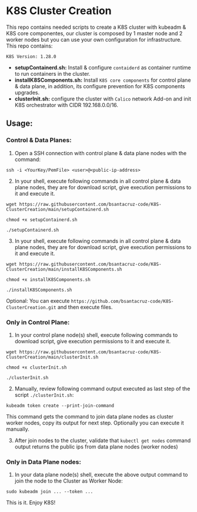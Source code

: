 # K8S Cluster Creation

This repo contains needed scripts to create a K8S cluster with kubeadm & K8S core componentes, our cluster is composed by 1 master node and 2 worker nodes but you can use your own configuration for infrastructure. This repo contains:

`K8S Version: 1.28.0`

- **setupContainerd.sh:** Install & configure `contaiderd` as container runtime to run containers in the cluster.
- **installK8SComponents.sh:** Install `K8S core components` for control plane & data plane, in addition, its configure prevention for K8S components upgrades.
- **clusterInit.sh:** configure the cluster with `Calico` network Add-on and init K8S orchestrator with CIDR 192.168.0.0/16.

## Usage:

### Control & Data Planes:

1. Open a SSH connection with control plane & data plane nodes with the command:

```
ssh -i <YourKey/PemFile> <user>@<public-ip-address>
```

2. In your shell, execute following commands in all control plane & data plane nodes, they are for download script, give execution permissions to it and execute it.

```
wget https://raw.githubusercontent.com/bsantacruz-code/K8S-ClusterCreation/main/setupContainerd.sh

chmod +x setupContainerd.sh

./setupContainerd.sh
```

3. In your shell, execute following commands in all control plane & data plane nodes, they are for download script, give execution permissions to it and execute it.

```
wget https://raw.githubusercontent.com/bsantacruz-code/K8S-ClusterCreation/main/installK8SComponents.sh

chmod +x installK8SComponents.sh

./installK8SComponents.sh
```

Optional: You can execute `https://github.com/bsantacruz-code/K8S-ClusterCreation.git` and then execute files.

### Only in Control Plane:

1. In your control plane node(s) shell, execute following commands to download script, give execution permissions to it and execute it.

```
wget https://raw.githubusercontent.com/bsantacruz-code/K8S-ClusterCreation/main/clusterInit.sh

chmod +x clusterInit.sh

./clusterInit.sh
```

2. Manually, review following command output executed as last step of the script `./clusterInit.sh`:

```
kubeadm token create --print-join-command
```

This command gets the command to join data plane nodes as cluster worker nodes, copy its output for next step. Optionally you can execute it manually.

3. After join nodes to the cluster, validate that `kubectl get nodes` command output returns the public ips from data plane nodes (worker nodes)

### Only in Data Plane nodes:

1. In your data plane node(s) shell, execute the above output command to join the node to the Cluster as Worker Node:

```
sudo kubeadm join ... --token ...
```

This is it. Enjoy K8S!
